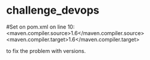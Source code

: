 # challenge_devops

#Set on pom.xml on line 10:
<properties>
    <maven.compiler.source>1.6</maven.compiler.source>
    <maven.compiler.target>1.6</maven.compiler.target>
</properties>

to fix the problem with versions.